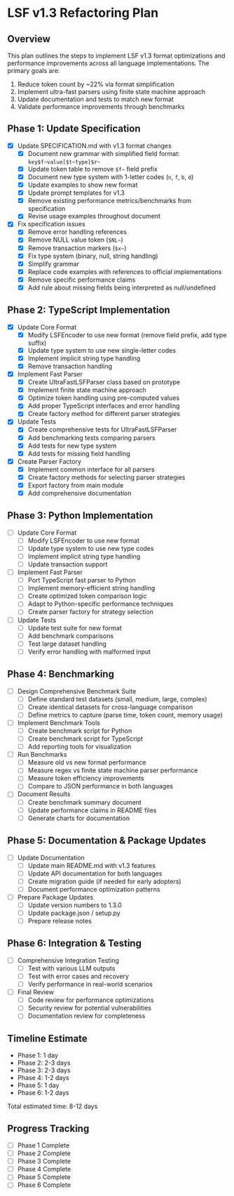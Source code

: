 # LSF v1.3 Refactoring Plan

## Overview
This plan outlines the steps to implement LSF v1.3 format optimizations and performance improvements across all language implementations. The primary goals are:

1. Reduce token count by ~22% via format simplification
2. Implement ultra-fast parsers using finite state machine approach
3. Update documentation and tests to match new format
4. Validate performance improvements through benchmarks

## Phase 1: Update Specification

- [x] Update SPECIFICATION.md with v1.3 format changes
  - [x] Document new grammar with simplified field format: `key$f~value[$t~type]$r~`
  - [x] Update token table to remove `$f~` field prefix
  - [x] Document new type system with 1-letter codes (`n`, `f`, `b`, `d`)
  - [x] Update examples to show new format
  - [x] Update prompt templates for v1.3
  - [x] Remove existing performance metrics/benchmarks from specification
  - [x] Revise usage examples throughout document
- [x] Fix specification issues
  - [x] Remove error handling references
  - [x] Remove NULL value token (`$NL~`)
  - [x] Remove transaction markers (`$x~`)
  - [x] Fix type system (binary, null, string handling)
  - [x] Simplify grammar
  - [x] Replace code examples with references to official implementations
  - [x] Remove specific performance claims
  - [x] Add rule about missing fields being interpreted as null/undefined

## Phase 2: TypeScript Implementation

- [x] Update Core Format
  - [x] Modify LSFEncoder to use new format (remove field prefix, add type suffix)
  - [x] Update type system to use new single-letter codes
  - [x] Implement implicit string type handling
  - [x] Remove transaction handling

- [x] Implement Fast Parser
  - [x] Create UltraFastLSFParser class based on prototype
  - [x] Implement finite state machine approach
  - [x] Optimize token handling using pre-computed values
  - [x] Add proper TypeScript interfaces and error handling
  - [x] Create factory method for different parser strategies

- [x] Update Tests
  - [x] Create comprehensive tests for UltraFastLSFParser
  - [x] Add benchmarking tests comparing parsers
  - [x] Add tests for new type system
  - [x] Add tests for missing field handling

- [x] Create Parser Factory
  - [x] Implement common interface for all parsers
  - [x] Create factory methods for selecting parser strategies
  - [x] Export factory from main module
  - [x] Add comprehensive documentation

## Phase 3: Python Implementation

- [ ] Update Core Format
  - [ ] Modify LSFEncoder to use new format
  - [ ] Update type system to use new type codes
  - [ ] Implement implicit string type handling
  - [ ] Update transaction support

- [ ] Implement Fast Parser
  - [ ] Port TypeScript fast parser to Python
  - [ ] Implement memory-efficient string handling
  - [ ] Create optimized token comparison logic
  - [ ] Adapt to Python-specific performance techniques
  - [ ] Create parser factory for strategy selection

- [ ] Update Tests
  - [ ] Update test suite for new format
  - [ ] Add benchmark comparisons
  - [ ] Test large dataset handling
  - [ ] Verify error handling with malformed input

## Phase 4: Benchmarking

- [ ] Design Comprehensive Benchmark Suite
  - [ ] Define standard test datasets (small, medium, large, complex)
  - [ ] Create identical datasets for cross-language comparison
  - [ ] Define metrics to capture (parse time, token count, memory usage)

- [ ] Implement Benchmark Tools
  - [ ] Create benchmark script for Python
  - [ ] Create benchmark script for TypeScript
  - [ ] Add reporting tools for visualization

- [ ] Run Benchmarks
  - [ ] Measure old vs new format performance
  - [ ] Measure regex vs finite state machine parser performance
  - [ ] Measure token efficiency improvements
  - [ ] Compare to JSON performance in both languages

- [ ] Document Results
  - [ ] Create benchmark summary document
  - [ ] Update performance claims in README files
  - [ ] Generate charts for documentation

## Phase 5: Documentation & Package Updates

- [ ] Update Documentation
  - [ ] Update main README.md with v1.3 features
  - [ ] Update API documentation for both languages
  - [ ] Create migration guide (if needed for early adopters)
  - [ ] Document performance optimization patterns

- [ ] Prepare Package Updates
  - [ ] Update version numbers to 1.3.0
  - [ ] Update package.json / setup.py
  - [ ] Prepare release notes

## Phase 6: Integration & Testing

- [ ] Comprehensive Integration Testing
  - [ ] Test with various LLM outputs
  - [ ] Test with error cases and recovery
  - [ ] Verify performance in real-world scenarios

- [ ] Final Review
  - [ ] Code review for performance optimizations
  - [ ] Security review for potential vulnerabilities
  - [ ] Documentation review for completeness

## Timeline Estimate

- Phase 1: 1 day
- Phase 2: 2-3 days
- Phase 3: 2-3 days
- Phase 4: 1-2 days
- Phase 5: 1 day
- Phase 6: 1-2 days

Total estimated time: 8-12 days

## Progress Tracking

- [ ] Phase 1 Complete
- [ ] Phase 2 Complete
- [ ] Phase 3 Complete
- [ ] Phase 4 Complete
- [ ] Phase 5 Complete
- [ ] Phase 6 Complete 